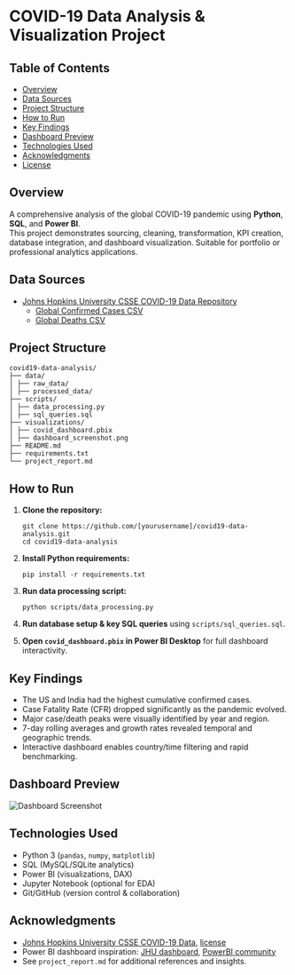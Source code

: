 # COVID-19 Data Analysis & Visualization Project

## Table of Contents
- [Overview](#overview)
- [Data Sources](#data-sources)
- [Project Structure](#project-structure)
- [How to Run](#how-to-run)
- [Key Findings](#key-findings)
- [Dashboard Preview](#dashboard-preview)
- [Technologies Used](#technologies-used)
- [Acknowledgments](#acknowledgments)
- [License](#license)

## Overview
A comprehensive analysis of the global COVID-19 pandemic using **Python**, **SQL**, and **Power BI**.  
This project demonstrates sourcing, cleaning, transformation, KPI creation, database integration, and dashboard visualization. Suitable for portfolio or professional analytics applications.

## Data Sources
- [Johns Hopkins University CSSE COVID-19 Data Repository](https://github.com/CSSEGISandData/COVID-19)
  - [Global Confirmed Cases CSV](https://github.com/CSSEGISandData/COVID-19/tree/master/csse_covid_19_data/csse_covid_19_time_series)
  - [Global Deaths CSV](https://github.com/CSSEGISandData/COVID-19/tree/master/csse_covid_19_data/csse_covid_19_time_series)

## Project Structure
````
covid19-data-analysis/
├── data/
│ ├── raw_data/
│ ├── processed_data/
├── scripts/
│ ├── data_processing.py
│ ├── sql_queries.sql
├── visualizations/
│ ├── covid_dashboard.pbix
│ ├── dashboard_screenshot.png
├── README.md
├── requirements.txt
└── project_report.md
```````


## How to Run

1. **Clone the repository:**
    ```
    git clone https://github.com/[yourusername]/covid19-data-analysis.git
    cd covid19-data-analysis
    ```

2. **Install Python requirements:**
    ```
    pip install -r requirements.txt
    ```
3. **Run data processing script:**
    ```
    python scripts/data_processing.py
    ```
4. **Run database setup & key SQL queries** using `scripts/sql_queries.sql`.
5. **Open `covid_dashboard.pbix` in Power BI Desktop** for full dashboard interactivity.

## Key Findings

- The US and India had the highest cumulative confirmed cases.
- Case Fatality Rate (CFR) dropped significantly as the pandemic evolved.
- Major case/death peaks were visually identified by year and region.
- 7-day rolling averages and growth rates revealed temporal and geographic trends.
- Interactive dashboard enables country/time filtering and rapid benchmarking.

## Dashboard Preview

![Dashboard Screenshot](visualizations/dashboard_screenshot.png)

## Technologies Used

- Python 3 (`pandas`, `numpy`, `matplotlib`)
- SQL (MySQL/SQLite analytics)
- Power BI (visualizations, DAX)
- Jupyter Notebook (optional for EDA)
- Git/GitHub (version control & collaboration)

## Acknowledgments

- [Johns Hopkins University CSSE COVID-19 Data](https://github.com/CSSEGISandData/COVID-19), [license](https://github.com/CSSEGISandData/COVID-19/blob/master/LICENSE)
- Power BI dashboard inspiration: [JHU dashboard](https://coronavirus.jhu.edu/map.html), [PowerBI community](https://community.powerbi.com/)
- See `project_report.md` for additional references and insights.

